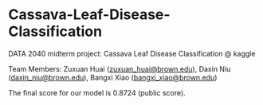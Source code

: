 # Cassava-Leaf-Disease-Classification
DATA 2040 midterm project: Cassava Leaf Disease Classification @ kaggle

Team Members: 
Zuxuan Huai (zuxuan_huai@brown.edu), 
Daxin Niu (daxin_niu@brown.edu), 
Bangxi Xiao (bangxi_xiao@brown.edu)

The final score for our model is 0.8724 (public score).
